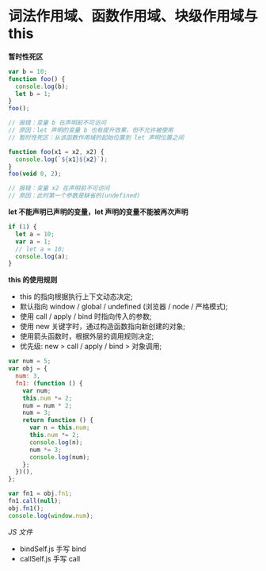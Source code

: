 # 词法作用域、函数作用域、块级作用域与 this

**暂时性死区**

```js
var b = 10;
function foo() {
  console.log(b);
  let b = 1;
}
foo();

// 报错：变量 b 在声明前不可访问
// 原因：let 声明的变量 b 也有提升效果，但不允许被使用
// 暂时性死区：从该函数作用域的起始位置到 let 声明位置之间

function foo(x1 = x2, x2) {
  console.log(`${x1}${x2}`);
}
foo(void 0, 2);

// 报错：变量 x2 在声明前不可访问
// 原因：此时第一个参数是缺省的(undefined)
```

**let 不能声明已声明的变量，let 声明的变量不能被再次声明**

```js
if (1) {
  let a = 10;
  var a = 1;
  // let a = 10;
  console.log(a);
}
```

**this 的使用规则**

- this 的指向根据执行上下文动态决定;
- 默认指向 window / global / undefined (浏览器 / node / 严格模式);
- 使用 call / apply / bind 时指向传入的参数;
- 使用 new 关键字时，通过构造函数指向新创建的对象;
- 使用箭头函数时，根据外层的调用规则决定;
- 优先级: new > call / apply / bind > 对象调用;

```js
var num = 5;
var obj = {
  num: 3,
  fn1: (function () {
    var num;
    this.num *= 2;
    num = num * 2;
    num = 3;
    return function () {
      var n = this.num;
      this.num *= 2;
      console.log(n);
      num *= 3;
      console.log(num);
    };
  })(),
};

var fn1 = obj.fn1;
fn1.call(null);
obj.fn1();
console.log(window.num);
```

_JS 文件_

- bindSelf.js 手写 bind
- callSelf.js 手写 call
